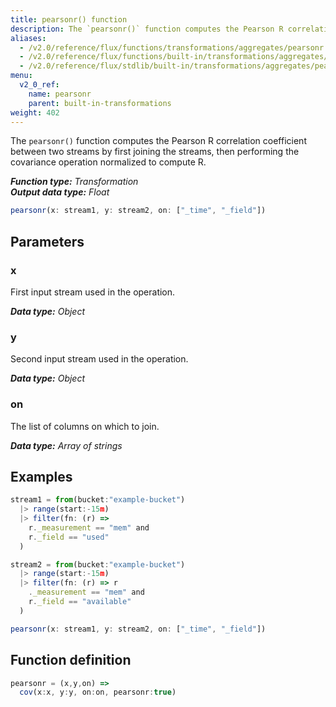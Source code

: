 ```yaml
---
title: pearsonr() function
description: The `pearsonr()` function computes the Pearson R correlation coefficient between two streams by first joining the streams, then performing the covariance operation normalized to compute R.
aliases:
  - /v2.0/reference/flux/functions/transformations/aggregates/pearsonr
  - /v2.0/reference/flux/functions/built-in/transformations/aggregates/pearsonr/
  - /v2.0/reference/flux/stdlib/built-in/transformations/aggregates/pearsonr/
menu:
  v2_0_ref:
    name: pearsonr
    parent: built-in-transformations
weight: 402
---
```


The `pearsonr()` function computes the Pearson R correlation coefficient between two streams
by first joining the streams, then performing the covariance operation normalized to compute R.

_**Function type:** Transformation_  
_**Output data type:** Float_

```js
pearsonr(x: stream1, y: stream2, on: ["_time", "_field"])
```

## Parameters

### x
First input stream used in the operation.

_**Data type:** Object_

### y
Second input stream used in the operation.

_**Data type:** Object_

### on
The list of columns on which to join.

_**Data type:** Array of strings_

## Examples
```js
stream1 = from(bucket:"example-bucket")
  |> range(start:-15m)
  |> filter(fn: (r) =>
    r._measurement == "mem" and
    r._field == "used"
  )

stream2 = from(bucket:"example-bucket")
  |> range(start:-15m)
  |> filter(fn: (r) => r
    ._measurement == "mem" and
    r._field == "available"
  )

pearsonr(x: stream1, y: stream2, on: ["_time", "_field"])
```

## Function definition
```js
pearsonr = (x,y,on) =>
  cov(x:x, y:y, on:on, pearsonr:true)
```

